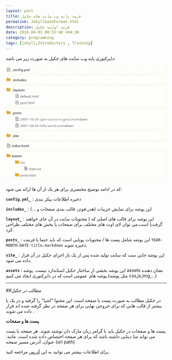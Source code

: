```yaml
---
layout: post
title: فرمت پایه وب سایت های جکیل
permalink: JekyllbaseFormat.html
description: فرمت اولیه جکیل
date: 2016-04-01 00:52:48 +04:30
category: programming
tags: [jekyll,Introductory , Training]
---
```



دایرکتوری پایه وب سایت های جکیل به صورت زیر می باشد:

![دایرکتوری جکیل](/assets/img/jekyll_directory.png)

که در ادامه توضیح مختصری برای هر یک از آن ها ارائه می شود:


**`config.yml_`**  :  ذخیره اطلاعات پیکر بندی

**`includes_`**  : این پوشه برای نمایش جزییات (هدر،فوتر، قالب بندی صفحات و ...)

**`layout_`** : این پوشه برای قالب های اصلی که ( محتویات سایت در آن جای خواهند گرفت) است.می توان لای اوت های مختلف برای صفحات یا بخش های مختلف طراحی کرد.

**`posts_`** : این پوشه شامل پست ها / محتویات پویایی است که باید حتما با فرمت `YEAR-MONTH-DATE-title.markdown` ذخیره شوند.

**`site_`** : این پوشه جایی ست که سایت تولید شده پس از یک بار اجرای جکیل در آن قرار داده  می شود.

**`assets`** : این پوشه بخشی از ساختار جکیل استاندارد نیست. پوشه assets نشان دهنده پوشه های عمومی است که در دایرکتوری ایجاد می کنیم.(مثل پوشه css,js,img,...)

---

##مطالب در جکیل

در جکیل مطالب به صورت پست یا صفحه است. این محتوا "اشیا" را گرفته و در یک یا بیشتر از قالب هایی که برای خروجی نهایی برای هر صفحه در نظر گرفته شده اند قرار داده می شوند .

**پست ها و صفحات**

پست ها و صفحات در جکیل باید با گرامر زبان مارک دان نوشته شوند. هر صفحه یا پست می تواند متا دیتایی داشته باشد که برای هر صفحه اختصاص داده شده است. مانند: عنوان، آدرس مسیر صفحه (url path)

برای اطلاعات بیشتر می توانید به این [آدرس](http://jekyllbootstrap.com/lessons/jekyll-introduction.html) مراجعه کنید.




